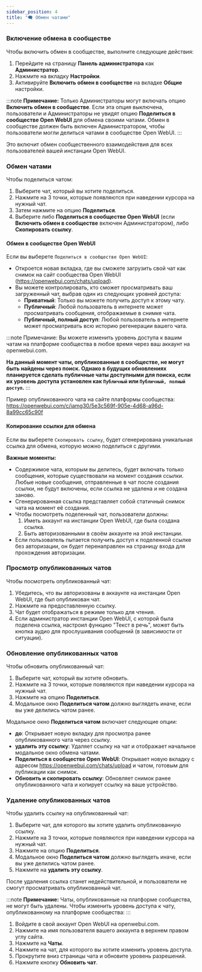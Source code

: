 ```yaml
---
sidebar_position: 4
title: "🗨️ Обмен чатами"
---
```


### Включение обмена в сообществе

Чтобы включить обмен в сообществе, выполните следующие действия:

1. Перейдите на страницу **Панель администратора** как **Администратор**.
2. Нажмите на вкладку **Настройки**.
3. Активируйте **Включить обмен в сообществе** на вкладке **Общие** настройки.

:::note
**Примечание:** Только Администраторы могут включать опцию **Включить обмен в сообществе**. Если эта опция выключена, пользователи и Администраторы не увидят опцию **Поделиться в сообществе Open WebUI** для обмена своими чатами. Обмен в сообществе должен быть включен Администратором, чтобы пользователи могли делиться чатами в сообществе Open WebUI.
:::

Это включит обмен сообщественного взаимодействия для всех пользователей вашей инстанции Open WebUI.

### Обмен чатами

Чтобы поделиться чатом:

1. Выберите чат, который вы хотите поделиться.
2. Нажмите на 3 точки, которые появляются при наведении курсора на нужный чат.
3. Затем нажмите на опцию **Поделиться**.
4. Выберите либо **Поделиться в сообществе Open WebUI** (если **Включить обмен в сообществе** включен Администратором), либо **Скопировать ссылку**.

#### Обмен в сообществе Open WebUI

Если вы выберете `Поделиться в сообществе Open WebUI`:

* Откроется новая вкладка, где вы сможете загрузить свой чат как снимок на сайт сообщества Open WebUI (https://openwebui.com/chats/upload).
* Вы можете контролировать, кто сможет просматривать ваш загруженный чат, выбрав один из следующих уровней доступа:
  * **Приватный**: Только вы можете получить доступ к этому чату.
  * **Публичный**: Любой пользователь в интернете может просматривать сообщения, отображаемые в снимке чата.
  * **Публичный, полный доступ**: Любой пользователь в интернете может просматривать всю историю регенерации вашего чата.

:::note
Примечание: Вы можете изменить уровень доступа к вашим чатам на платформе сообщества в любое время через ваш аккаунт на openwebui.com.

**На данный момент чаты, опубликованные в сообществе, не могут быть найдены через поиск. Однако в будущих обновлениях планируется сделать публичные чаты доступными для поиска, если их уровень доступа установлен как `Публичный` или `Публичный, полный доступ`.**
:::

Пример опубликованного чата на сайте платформы сообщества: https://openwebui.com/c/iamg30/5e3c569f-905e-4d68-a96d-8a99cc65c90f

#### Копирование ссылки для обмена

Если вы выберете `Скопировать ссылку`, будет сгенерирована уникальная ссылка для обмена, которую можно поделиться с другими.

**Важные моменты:**

* Содержимое чата, которым вы делитесь, будет включать только сообщения, которые существовали на момент создания ссылки. Любые новые сообщения, отправленные в чат после создания ссылки, не будут включены, если ссылка не удалена и не создана заново.
* Сгенерированная ссылка представляет собой статичный снимок чата на момент её создания.
* Чтобы посмотреть поделенный чат, пользователи должны:
  1. Иметь аккаунт на инстанции Open WebUI, где была создана ссылка.
  2. Быть авторизованными в своём аккаунте на этой инстанции.
* Если пользователь пытается получить доступ к поделенной ссылке без авторизации, он будет перенаправлен на страницу входа для прохождения авторизации.

### Просмотр опубликованных чатов

Чтобы посмотреть опубликованный чат:

1. Убедитесь, что вы авторизованы в аккаунте на инстанции Open WebUI, где был опубликован чат.
2. Нажмите на предоставленную ссылку.
3. Чат будет отображаться в режиме только для чтения.
4. Если администратор инстанции Open WebUI, с которой была поделена ссылка, настроил функцию "Текст в речь", может быть кнопка аудио для прослушивания сообщений (в зависимости от ситуации).

### Обновление опубликованных чатов

Чтобы обновить опубликованный чат:

1. Выберите чат, который вы хотите обновить.
2. Нажмите на 3 точки, которые появляются при наведении курсора на нужный чат.
3. Нажмите на опцию **Поделиться**.
4. Модальное окно **Поделиться чатом** должно выглядеть иначе, если вы уже делились чатом ранее.

Модальное окно **Поделиться чатом** включает следующие опции:

* **до**: Открывает новую вкладку для просмотра ранее опубликованного чата через ссылку.
* **удалить эту ссылку**: Удаляет ссылку на чат и отображает начальное модальное окно обмена чатами.
* **Поделиться в сообществе Open WebUI**: Открывает новую вкладку с адресом https://openwebui.com/chats/upload и чатом, готовым для публикации как снимок.
* **Обновить и скопировать ссылку**: Обновляет снимок ранее опубликованного чата и копирует ссылку на ваше устройство.

### Удаление опубликованных чатов

Чтобы удалить ссылку на опубликованный чат:

1. Выберите чат, для которого вы хотите удалить опубликованную ссылку.
2. Нажмите на 3 точки, которые появляются при наведении курсора на нужный чат.
3. Нажмите на опцию **Поделиться**.
4. Модальное окно **Поделиться чатом** должно выглядеть иначе, если вы уже делились чатом ранее.
5. Нажмите на **удалить эту ссылку**.

После удаления ссылка станет недействительной, и пользователи не смогут просматривать опубликованный чат.

:::note
**Примечание:** Чаты, опубликованные на платформе сообщества, не могут быть удалены. Чтобы изменить уровень доступа к чату, опубликованному на платформе сообщества:
:::

1. Войдите в свой аккаунт Open WebUI на openwebui.com.
2. Нажмите на имя пользователя вашего аккаунта в верхнем правом углу сайта.
3. Нажмите на **Чаты**.
4. Нажмите на чат, для которого вы хотите изменить уровень доступа.
5. Прокрутите вниз страницы чата и обновите уровень разрешений.
6. Нажмите кнопку **Обновить чат**.
